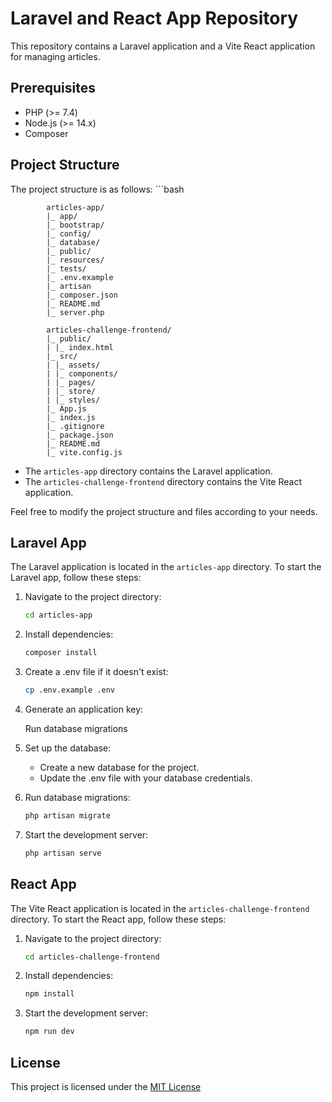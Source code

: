 # Laravel and React App Repository

This repository contains a Laravel application and a Vite React application for managing articles.

## Prerequisites

- PHP (>= 7.4)
- Node.js (>= 14.x)
- Composer

## Project Structure

The project structure is as follows:
       ```bash
       
            articles-app/
            |_ app/
            |_ bootstrap/
            |_ config/
            |_ database/
            |_ public/
            |_ resources/
            |_ tests/
            |_ .env.example
            |_ artisan
            |_ composer.json
            |_ README.md
            |_ server.php
            
            articles-challenge-frontend/
            |_ public/
            | |_ index.html
            |_ src/
            | |_ assets/
            | |_ components/
            | |_ pages/
            | |_ store/
            | |_ styles/
            |_ App.js
            |_ index.js
            |_ .gitignore
            |_ package.json
            |_ README.md
            |_ vite.config.js

- The `articles-app` directory contains the Laravel application.
- The `articles-challenge-frontend` directory contains the Vite React application.

Feel free to modify the project structure and files according to your needs.

## Laravel App

The Laravel application is located in the `articles-app` directory. To start the Laravel app, follow these steps:
1. Navigate to the project directory:

    ```bash
    cd articles-app

2. Install dependencies:

    ```bash
    composer install

3. Create a .env file if it doesn't exist:

    ```bash
    cp .env.example .env

4. Generate an application key:

   Run database migrations

5. Set up the database:

   - Create a new database for the project.
   - Update the .env file with your database credentials.

6. Run database migrations:

    ```bash
    php artisan migrate

7. Start the development server:

    ```bash
    php artisan serve


## React App
The Vite React application is located in the `articles-challenge-frontend` directory. To start the React app, follow these steps:

1. Navigate to the project directory:

    ```bash
    cd articles-challenge-frontend

2. Install dependencies:

    ```bash
    npm install

3. Start the development server:

    ```bash
    npm run dev

## License
This project is licensed under the [MIT License](LICENSE)
